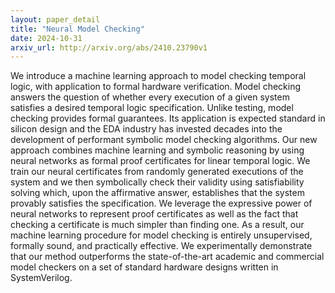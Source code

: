 ```yaml
---
layout: paper_detail
title: "Neural Model Checking"
date: 2024-10-31
arxiv_url: http://arxiv.org/abs/2410.23790v1
---
```


We introduce a machine learning approach to model checking temporal logic, with application to formal hardware verification. Model checking answers the question of whether every execution of a given system satisfies a desired temporal logic specification. Unlike testing, model checking provides formal guarantees. Its application is expected standard in silicon design and the EDA industry has invested decades into the development of performant symbolic model checking algorithms. Our new approach combines machine learning and symbolic reasoning by using neural networks as formal proof certificates for linear temporal logic. We train our neural certificates from randomly generated executions of the system and we then symbolically check their validity using satisfiability solving which, upon the affirmative answer, establishes that the system provably satisfies the specification. We leverage the expressive power of neural networks to represent proof certificates as well as the fact that checking a certificate is much simpler than finding one. As a result, our machine learning procedure for model checking is entirely unsupervised, formally sound, and practically effective. We experimentally demonstrate that our method outperforms the state-of-the-art academic and commercial model checkers on a set of standard hardware designs written in SystemVerilog.
